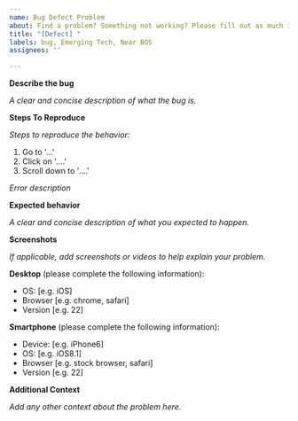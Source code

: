 ```yaml
---
name: Bug Defect Problem
about: Find a problem? Something not working? Please fill out as much info as possible.
title: "[Defect] "
labels: bug, Emerging Tech, Near BOS
assignees: ''

---
```


**Describe the bug**

_A clear and concise description of what the bug is._

**Steps To Reproduce**

_Steps to reproduce the behavior:_

1. Go to '...'
2. Click on '....'
3. Scroll down to '....'

_Error description_

**Expected behavior**

_A clear and concise description of what you expected to happen._

**Screenshots**

_If applicable, add screenshots or videos to help explain your problem._

**Desktop** (please complete the following information):
* OS: [e.g. iOS]
* Browser [e.g. chrome, safari]
* Version [e.g. 22]

**Smartphone** (please complete the following information):
* Device: [e.g. iPhone6]
* OS: [e.g. iOS8.1]
* Browser [e.g. stock browser, safari]
* Version [e.g. 22]

**Additional Context**

_Add any other context about the problem here._
